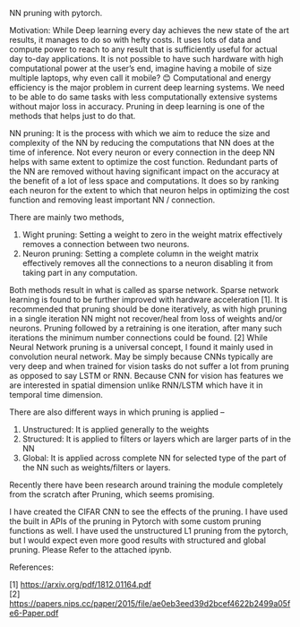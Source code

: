 NN pruning with pytorch.

Motivation: While Deep learning every day achieves the new state of the art results, it manages to do so with hefty costs. It uses lots of data and compute power to reach to any result that is sufficiently useful for actual day to-day applications. It is not possible to have such hardware with high computational power at the user’s end, imagine having a mobile of size multiple laptops, why even call it mobile? 😊 Computational and energy efficiency is the major problem in current deep learning systems. We need to be able to do same tasks with less computationally extensive systems without major loss in accuracy. Pruning in deep learning is one of the methods that helps just to do that.

NN pruning: It is the process with which we aim to reduce the size and complexity of the NN by reducing the computations that NN does at the time of inference. Not every neuron or every connection in the deep NN helps with same extent to optimize the cost function. Redundant parts of the NN are removed without having significant impact on the accuracy at the benefit of a lot of less space and computations. It does so by ranking each neuron for the extent to which that neuron helps in optimizing the cost function and removing least important NN / connection. 

There are mainly two methods,
1.	Wight pruning: Setting a weight to zero in the weight matrix effectively removes a connection between two neurons.
2.	Neuron pruning: Setting a complete column in the weight matrix effectively removes all the connections to a neuron disabling it from taking part in any computation.

Both methods result in what is called as sparse network. Sparse network learning is found to be further improved with hardware acceleration [1].
It is recommended that pruning should be done iteratively, as with high pruning in a single iteration NN might not recover/heal from loss of weights and/or neurons. Pruning followed by a retraining is one iteration, after many such iterations the minimum number connections could be found. [2]
While Neural Network pruning is a universal concept, I found it mainly used in convolution neural network. May be simply because CNNs typically are very deep and when trained for vision tasks do not suffer a lot from pruning as opposed to say LSTM or RNN. Because CNN for vision has features we are interested in spatial dimension unlike RNN/LSTM which have it in temporal time dimension.

There are also different ways in which pruning is applied – 
1.	Unstructured: It is applied generally to the weights
2.	Structured: It is applied to filters or layers which are larger parts of in the NN
3.	Global: It is applied across complete NN for selected type of the part of the NN such as weights/filters or layers.

Recently there have been research around training the module completely from the scratch after Pruning, which seems promising.

I have created the CIFAR CNN to see the effects of the pruning. I have used the built in APIs of the pruning in Pytorch with some custom pruning functions as well. I have used the unstructured L1 pruning from the pytorch, but I would expect even more good results with structured and global pruning. Please Refer to the attached ipynb.

References:

[1] https://arxiv.org/pdf/1812.01164.pdf    
[2] https://papers.nips.cc/paper/2015/file/ae0eb3eed39d2bcef4622b2499a05fe6-Paper.pdf
